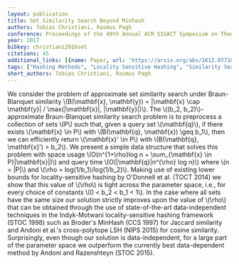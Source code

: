 ```yaml
---
layout: publication
title: Set Similarity Search Beyond Minhash
authors: Tobias Christiani, Rasmus Pagh
conference: Proceedings of the 49th Annual ACM SIGACT Symposium on Theory of Computing
year: 2017
bibkey: christiani2016set
citations: 45
additional_links: [{name: Paper, url: 'https://arxiv.org/abs/1612.07710'}]
tags: ["Hashing Methods", "Locality Sensitive Hashing", "Similarity Search"]
short_authors: Tobias Christiani, Rasmus Pagh
---
```

We consider the problem of approximate set similarity search under
Braun-Blanquet similarity \\(B(\mathbf\{x\}, \mathbf\{y\}) = |\mathbf\{x\} \cap
\mathbf\{y\}| / \max(|\mathbf\{x\}|, |\mathbf\{y\}|)\\). The \\((b_2, b_2)\\)-approximate
Braun-Blanquet similarity search problem is to preprocess a collection of sets
\\(P\\) such that, given a query set \\(\mathbf\{q\}\\), if there exists \\(\mathbf\{x\} \in
P\\) with \\(B(\mathbf\{q\}, \mathbf\{x\}) \geq b_1\\), then we can efficiently return
\\(\mathbf\{x\}' \in P\\) with \\(B(\mathbf\{q\}, \mathbf\{x\}') > b_2\\).
  We present a simple data structure that solves this problem with space usage
\\(O(n^\{1+\rho\}log n + \sum_\{\mathbf\{x\} \in P\}|\mathbf\{x\}|)\\) and query time
\\(O(|\mathbf\{q\}|n^\{\rho\} log n)\\) where \\(n = |P|\\) and \\(\rho =
log(1/b_1)/log(1/b_2)\\). Making use of existing lower bounds for
locality-sensitive hashing by O'Donnell et al. (TOCT 2014) we show that this
value of \\(\rho\\) is tight across the parameter space, i.e., for every choice of
constants \\(0 < b_2 < b_1 < 1\\).
  In the case where all sets have the same size our solution strictly improves
upon the value of \\(\rho\\) that can be obtained through the use of
state-of-the-art data-independent techniques in the Indyk-Motwani
locality-sensitive hashing framework (STOC 1998) such as Broder's MinHash (CCS
1997) for Jaccard similarity and Andoni et al.'s cross-polytope LSH (NIPS 2015)
for cosine similarity. Surprisingly, even though our solution is
data-independent, for a large part of the parameter space we outperform the
currently best data-dependent method by Andoni and Razenshteyn (STOC 2015).